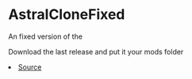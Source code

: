 # AstralCloneFixed

An fixed version of the 

Download the last release and put it your mods folder
<li><a href="github.com/Astrum-Project/AstralClone">Source</a></li>
